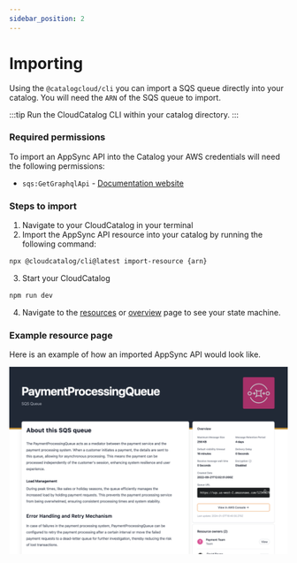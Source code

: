 ```yaml
---
sidebar_position: 2
---
```


# Importing

Using the `@catalogcloud/cli` you can import a SQS queue directly into your catalog. You will need the `ARN` of the SQS queue to import.

:::tip
Run the CloudCatalog CLI within your catalog directory.
:::

### Required permissions

To import an AppSync API into the Catalog your AWS credentials will need the following permissions:

- `sqs:GetGraphqlApi` - [Documentation website](https://docs.aws.amazon.com/appsync/latest/APIReference/API_GetGraphqlApi.html)

### Steps to import

1. Navigate to your CloudCatalog in your terminal
2. Import the AppSync API resource into your catalog by running the following command:

```sh
npx @cloudcatalog/cli@latest import-resource {arn}
```

3. Start your CloudCatalog

```sh
npm run dev
```

4. Navigate to the [resources](https://localhost:3000/resources) or [overview](https://localhost:3000/overview) page to see your state machine.

### Example resource page

Here is an example of how an imported AppSync API would look like.

![AppSync API Example](./img/example.png)
